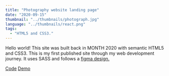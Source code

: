 ```yaml
---
title: "Photography website landing page"
date: "2020-09-15"
thumbnail: "../thumbnails/photograph.jpg"
language: "../thumbnails/react.png"
tags:
  - "HTML5 and CSS3."
---
```


Hello world! This site was built back in MONTH 2020 with semantic HTML5 and CSS3. This is my first published site through my web development journey. It uses SASS and follows a <a href="https://www.figma.com/file/VgF87mULloYb7HZ1EMCRzU/Laaqiq-1---Portfolio-detail-(Responsive)?node-id=0%3A1">figma design.</a>

<a href='https://github.com/starjardin/front-end-finals'>Code</a>
<a href='https://starjardin.github.io/front-end-finals/'>Demo</a>
